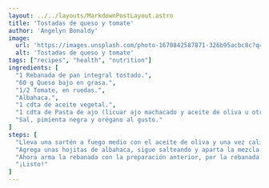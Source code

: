 ```yaml
---
layout: ../../layouts/MarkdownPostLayout.astro
title: 'Tostadas de queso y tomate'
author: 'Angelyn Bonaldy'
image:
  url: 'https://images.unsplash.com/photo-1670842587871-326b95acbc8c?q=80&w=3387&auto=format&fit=crop&ixlib=rb-4.0.3&ixid=M3wxMjA3fDB8MHxwaG90by1wYWdlfHx8fGVufDB8fHx8fA%3D%3D'
  alt: 'Tostadas de queso y tomate'
tags: ["recipes", "health", "nutrition"]
ingredients: [
  "1 Rebanada de pan integral tostado.",
  "60 g Queso bajo en grasa.",
  "1/2 Tomate, en ruedas.",
  "Albahaca.",
  "1 cdta de aceite vegetal.",
  "1 cdta de Pasta de ajo (licuar ajo machacado y aceite de oliva u otro aceite vegetal).",
  "Sal, pimienta negra y orégano al gusto."
]
steps: [
  "Lleva una sartén a fuego medio con el aceite de oliva y una vez caliente, adiciona los tomates, sal, pimienta negra y un poco de pasta de ajo. Saltea bien.",
  "Agrega unas hojitas de albahaca, sigue salteando y aparta la mezcla.",
  "Ahora arma la rebanada con la preparación anterior, por la rebanada de pan tostado agregar el queso, el tomate preparado y 1 hojita de albahaca para decorar.",
  "¡Listo!"
]
---
```

